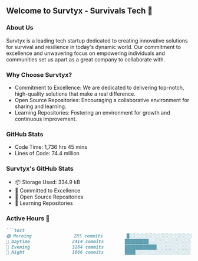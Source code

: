 ## Welcome to Survtyx - Survivals Tech 🚀

### About Us
Survtyx is a leading tech startup dedicated to creating innovative solutions for survival and resilience in today's dynamic world. Our commitment to excellence and unwavering focus on empowering individuals and communities set us apart as a great company to collaborate with.

### Why Choose Survtyx?
- Commitment to Excellence: We are dedicated to delivering top-notch, high-quality solutions that make a real difference.
- Open Source Repositories: Encouraging a collaborative environment for sharing and learning.
- Learning Repositories: Fostering an environment for growth and continuous improvement.

### GitHub Stats
- Code Time: 1,736 hrs 45 mins
- Lines of Code: 74.4 million

### Survtyx's GitHub Stats
- 📦 Storage Used: 334.9 kB
- 💼 Committed to Excellence
- 📜 Open Source Repositories
- 🔑 Learning Repositories

### Active Hours 🦉
```markdown
```text
🌞 Morning                285 commits         █░░░░░░░░░░░░░░░░░░░░░░░░   04.04 % 
🌆 Daytime                2414 commits        █████████░░░░░░░░░░░░░░░░   34.25 % 
🌃 Evening                3284 commits        ████████████░░░░░░░░░░░░░   46.59 % 
🌙 Night                  1066 commits        ████░░░░░░░░░░░░░░░░░░░░░   15.12 % 
